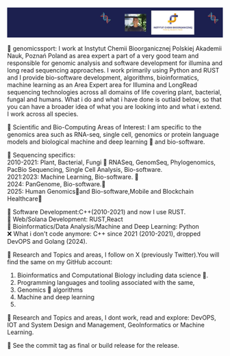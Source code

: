 ![](https://github.com/codebiogenomics/codebiogenomics/blob/main/codebiogenomics.jpg)

🧬 genomicssport: I work at Instytut Chemii Bioorganicznej Polskiej Akademii Nauk, Poznań Poland as area expert a part of a very good team and responsible for genomic analysis and software development for illumina and long read sequencing approaches. I work primarily using Python and RUST and I provide bio-software development, algorithms, bioinformatics, machine learning as an Area Expert area for Illumina and LongRead sequencing technologies across all domains of life covering plant, bacterial, fungal and humans. What i do and what i have done is outlaid below, so that you can have a broader idea of what you are looking into and what i extend. I work across all species.

🧬 Scientific and Bio-Computing Areas of Interest: I am specific to the genomics area such as RNA-seq, single cell, genomics or protein language models and biological machine and deep learning 🧬 and bio-software. 

🧬 Sequencing specifics: \
2010-2021: Plant, Bacterial, Fungi 🧬 RNASeq, GenomSeq, Phylogenomics, PacBio Sequencing, Single Cell Analysis, Bio-software. \
2021:2023: Machine Learning, Bio-software. 🧬 \
2024: PanGenome, Bio-software.🧬 \
2025: Human Genomics🧬and Bio-software,Mobile and Blockchain Healthcare🧬

🧬 Software Development:C++(2010-2021) and now I use RUST. \
🧬 Web/Solana Development: RUST,React \
🧬 Bioinformatics/Data Analysis/Machine and Deep Learning: Python \
❌ What i don't code anymore: C++ since 2021 (2010-2021), dropped DevOPS and Golang (2024).

🧬 Research and Topics and areas, I follow on X (previously Twitter).You will find the same on my GitHub account: 
1. Bioinformatics and Computational Biology including data science 🧬. 
2. Programming languages and tooling associated with the same,
3. Genomics 🧬 algorithms 
4. Machine and deep learning
5. 
🧬 Research and Topics and areas, I dont work, read and explore: DevOPS, IOT and System Design and Management, GeoInformatics or Machine Learning. 

🧬 See the commit tag as final or build release for the release. 
